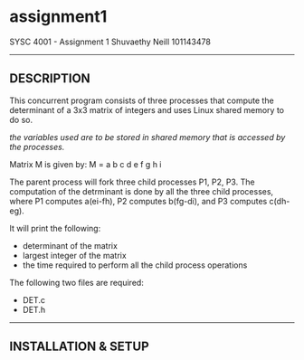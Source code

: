 # assignment1
SYSC 4001 - Assignment 1
Shuvaethy Neill 101143478

--------------------------------------------
DESCRIPTION
--------------------------------------------
This concurrent program consists of three processes that compute the determinant of a 3x3 matrix of integers and uses Linux shared memory to do so. 

*the variables used are to be stored in shared memory that is accessed by the processes.*


Matrix M is given by:
M = a b c
    d e f
    g h i

The parent process will fork three child processes P1, P2, P3. The computation of the detrminant is done by all the three child processes, where P1 computes a(ei-fh), P2 computes b(fg-di), and P3 computes c(dh-eg). 

It will print the following:
- determinant of the matrix
- largest integer of the matrix
- the time required to perform all the child process operations

The following two files are required:  
- DET.c
- DET.h

--------------------------------------------
INSTALLATION & SETUP
--------------------------------------------
